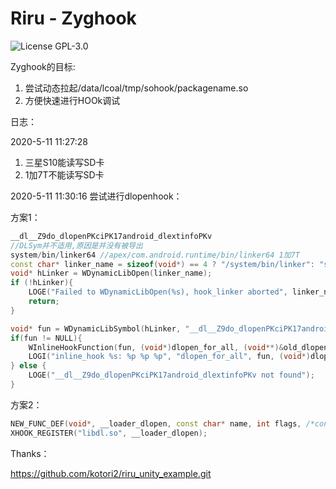 # Riru - Zyghook

![License GPL-3.0](https://img.shields.io/badge/license-GPLv3.0-green.svg)


Zyghook的目标:
1. 尝试动态拉起/data/lcoal/tmp/sohook/packagename.so
2. 方便快速进行HOOk调试


日志：

2020-5-11 11:27:28
1. 三星S10能读写SD卡
2. 1加7T不能读写SD卡

2020-5-11 11:30:16
尝试进行dlopenhook：

方案1：
```c++
__dl__Z9do_dlopenPKciPK17android_dlextinfoPKv
//DLSym并不适用,原因是并没有被导出
system/bin/linker64 //apex/com.android.runtime/bin/linker64 1加7T
const char* linker_name = sizeof(void*) == 4 ? "/system/bin/linker": "system/bin/linker64";
void* hLinker = WDynamicLibOpen(linker_name);
if (!hLinker){
    LOGE("Failed to WDynamicLibOpen(%s), hook_linker aborted", linker_name);
    return;
}

void* fun = WDynamicLibSymbol(hLinker, "__dl__Z9do_dlopenPKciPK17android_dlextinfoPKv");        
if(fun != NULL){
    WInlineHookFunction(fun, (void*)dlopen_for_all, (void**)&old_dlopen_for_all);
    LOGI("inline_hook %s: %p %p %p", "dlopen_for_all", fun, (void*)dlopen_for_all, old_dlopen_for_all);
} else {
    LOGE("__dl__Z9do_dlopenPKciPK17android_dlextinfoPKv not found");
}
```



方案2：
```c++
NEW_FUNC_DEF(void*, __loader_dlopen, const char* name, int flags, /*const void* extinfo,*/ const void* caller_addr)；
XHOOK_REGISTER("libdl.so", __loader_dlopen);
```




Thanks：

https://github.com/kotori2/riru_unity_example.git